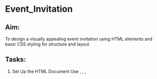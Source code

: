 # Event_Invitation
## Aim:
To design a visually appealing event invitation using HTML elements and basic CSS styling for structure and layout.

## Tasks:
1. Set Up the HTML Document
Use <!DOCTYPE html>, <html>, <head>, <title>, and <body>.

Set the title as "Event Invitation".

➤ CSS Styling:

Set background color for the body (e.g., light beige or pastel).

Apply font-family (e.g., sans-serif) for consistent typography.

2. Create the Invitation Container
Use a <div> with a class like invite-card to wrap the entire content.

➤ CSS Styling:

Set width, padding, border-radius, and a soft box-shadow.

Center the card using margin: auto and margin-top.

3. Add Event Title and Subtitle
Use <h1> for the event name (e.g., "Annual Alumni Meet").

Use <h3> for a subtitle (e.g., "Reconnect & Celebrate Together").

➤ CSS Styling:

Center the headings.

Use custom colors and spacing for visual emphasis.

4. Insert Date, Time, and Venue
Use <p> tags for:

Date (e.g., August 25, 2025)

Time (e.g., 6:00 PM onwards)

Venue (e.g., College Auditorium)

➤ CSS Styling:

Use bold text for labels (e.g., Date:).

Align text centrally or left with padding/margin adjustments.

5. Add an Image or Banner (Optional)
Use <img> for a decorative image or event logo.

➤ CSS Styling:

Use max-width: 100%, border-radius, and center alignment.

6. Add RSVP or Contact Info
Use a separate <div> or <footer> section.

Include contact name, phone number, or RSVP link.
## Html code:
```
<!DOCTYPE html>
<html>
    <head>
        <title>Event Invitation</title>
        <link href="style.css" rel="stylesheet">
    </head>
    <body>
        <div class="Invite card">
            <h1>Alumni meet</h1>
            <h3>Reconnect & Celebrate together</h3>

            <p>
             We warmly welcome all our esteemed alumni to this special gathering. It’s a pleasure to have you back on campus, where countless memories were made and lifelong bonds began. Let’s cherish the past, celebrate the present, and look forward to a future filled with continued connection and success.  
            </p>
            <img src="alumi.jpeg" alt="Event banner">
            <p>Date:May 22, 2025</p>
            <p>Time:5:00 pm onwards</p>
            <p>Venue:College Auditorium</p>
            <footer>
                <p>Phone:+91 6379266788/p>
                <p>Email:yogabharathi76@gmail.com</p>
            </footer>
        </div>
    </body>
</html>
```
## CCS code:
```
body {
    background-color:bisque;
    font-family: Arial, sans-serif;
    display: flex;          
    justify-content: center;   
    align-items: center;       
    height: 100vh;            
}

invite-card {
    width: 80%;
    max-width: 700px;          
    padding: 20px;
    border-radius: 10px;
    box-shadow: 0 8px 20px rgba(0, 0, 0, 0.2);
    background-color: white;   
}

h1, h3 {
    text-align: center;
    color:rebeccapurple;
    word-spacing: 5px;
}

p {
    text-align: center;
    line-height: 1.5;
}

img {
    border-radius: 50%;
    display: block;
    margin: 20px auto;
    max-width: 100%;
}

footer {
    background-color:lightblue;
    padding: 10px;
    font-size: smaller;
    text-align: center;
    border-radius: 0 0 10px 10px;
}

a {
    text-decoration: none;
}

label {
    font-weight: bold;
}
```
# Output:
![image](https://github.com/user-attachments/assets/a2cf585e-bcde-4820-99e5-64cbd98ff782)
# Result:
The event invitation was successfully created using HTML for structure and CSS for styling. It features a clean, visually appealing design that effectively communicates the event details.
